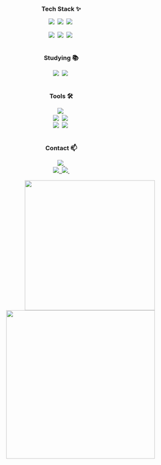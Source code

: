 <!--타이틀 부분-->

<!--내용 부분-->
<div align="center">
  <h3 align="center">Tech Stack ✨</h3>
  <img src="https://img.shields.io/badge/javascript-F7DF1E.svg?style=for-the-badge&logo=javascript&logoColor=20232a" />&nbsp
  <img src="https://img.shields.io/badge/dart-0175C2.svg?style=for-the-badge&logo=dart&logoColor=white" />&nbsp
  <img src="https://img.shields.io/badge/c++-00599C.svg?style=for-the-badge&logo=cplusplus&logoColor=white" />&nbsp
</div>

<br>

<div align="center">
  <img src="https://img.shields.io/badge/springboot-6DB33F.svg?style=for-the-badge&logo=springboot&logoColor=white" />&nbsp
  <img src="https://img.shields.io/badge/vuejs-4FC08D.svg?style=for-the-badge&logo=vuedotjs&logoColor=white" />&nbsp
  <img src="https://img.shields.io/badge/flutter-02569B.svg?style=for-the-badge&logo=flutter&logoColor=white" />&nbsp
</div>

<br>

<h3 align="center">Studying 📚</h3>
<div align="center">
  <img src="https://img.shields.io/badge/aws-FF9900?style=for-the-badge&logo=amazonwebservices&logoColor=232F3E" />&nbsp
  <img src="https://img.shields.io/badge/kubernetes-326CE5?style=for-the-badge&logo=kubernetes&logoColor=white" />&nbsp
</div>

<br>

<h3 align="center">Tools 🛠</h3>
<div align="center">
  <img src="https://img.shields.io/badge/github-181717.svg?style=for-the-badge&logo=github&logoColor=white" />&nbsp
</div>
<div align="center">
  <img src="https://img.shields.io/badge/VSCode-2C2C32.svg?style=for-the-badge&logo=visual-studio-code&logoColor=22ABF3" />&nbsp
  <img src="https://img.shields.io/badge/IDEA-000.svg?style=for-the-badge&logo=intellijidea&logoColor=white" />&nbsp
<!--   <img src="https://img.shields.io/badge/Colab-2C2C32.svg?style=for-the-badge&logo=googlecolab&logoColor=F9AB00" />&nbsp -->
</div>
<div align="center">
  <img src="https://img.shields.io/badge/figma-F24E1E.svg?style=for-the-badge&logo=figma&logoColor=white" />&nbsp
  <img src="https://img.shields.io/badge/Notion-F3F3F3.svg?style=for-the-badge&logo=notion&logoColor=black" />&nbsp
</div>

<br>

<h3 align="center">Contact 📫</h3>
<div align="center">
  <a href="https://hseongj.com">
    <img src="https://img.shields.io/badge/Blog-191A1B?style=for-the-badge&logo=barmenia&logoColor=white" />&nbsp
  </a>
</div>
<div align="center">
    <a href="mailto:cal8847@icloud.com">
    <img src="https://img.shields.io/badge/cal8847@icloud.com-3693F3?style=for-the-badge&logo=icloud&logoColor=white"/>&nbsp
  </a>
  <a href="mailto:cal9008@gmail.com">
    <img src="https://img.shields.io/badge/cal9008@gmail.com-D14836?style=for-the-badge&logo=gmail&logoColor=white"/>&nbsp
  </a>
</div>

<br>

<div align="center">
  <img align="right" width="350"  src="https://github-readme-stats.vercel.app/api/top-langs/?username=HSeongJ&theme=dracula&langs_count=10" />
  <a href="https://solved.ac/cal8847">
    <img align="right" width="400" src="http://mazassumnida.wtf/api/v2/generate_badge?boj=cal8847" />
  </a>
</div>
